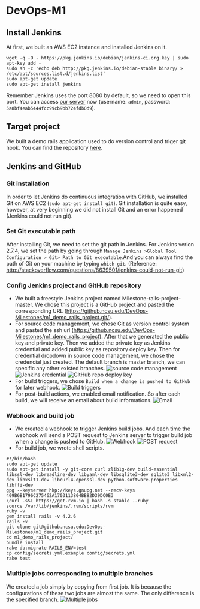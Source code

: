 # DevOps-M1
##  Install Jenkins
At first, we built an AWS EC2 instance and installed Jenkins on it.
```
wget -q -O - https://pkg.jenkins.io/debian/jenkins-ci.org.key | sudo apt-key add -
sudo sh -c 'echo deb http://pkg.jenkins.io/debian-stable binary/ > /etc/apt/sources.list.d/jenkins.list'
sudo apt-get update
sudo apt-get install jenkins
```
Remember Jenkins uses the port 8080 by default, so we need to open this port. You can access [our server](http://54.205.110.11:8080/) now (username: `admin`, password: `5a8bf4eab5444fcc99cb9bb724fdb0d9`).

## Target project
We built a demo rails application used to do version control and triger git hook. You can find the repository [here](https://github.ncsu.edu/DevOps-Milestones/m1_demo_rails_project).

## Jenkins and GitHub
### Git installation
 In order to let Jenkins do continuous integration with GitHub, we installed Git on AWS EC2 (`sudo apt-get install git`). Git installation is quite easy, however, at very beginning we did not install Git and an error happened (Jenkins could not run git).
### Set Git executable path
 After installing Git, we need to set the git path in Jenkins. For Jenkins verion 2.7.4, we set the path by going through `Manage Jenkins >Global Tool Configuration > Git> Path to Git executable`.And you can always find the path of Git on your machine by typing `which git`. (Reference: http://stackoverflow.com/questions/8639501/jenkins-could-not-run-git)
### Config Jenkins project and GitHub repository
- We built a freestyle Jenkins project named Milestone-rails-project-master. We chose this project is a GitHub project and pasted the corresponding URL (https://github.ncsu.edu/DevOps-Milestones/m1_demo_rails_project.git/).
- For source code management, we chose Git as version control system and pasted the ssh url (https://github.ncsu.edu/DevOps-Milestones/m1_demo_rails_project). After that we generated the public key and private key. Then we  added the private key as Jenkins credential and added public key as repository deploy key. Then for credential dropdown in source code management, we chose the credencial just created. The default branch is master branch, we can specific any other existed branches.
![source code management](https://lh3.googleusercontent.com/fvriC6ch4ou2sCZD4H4Mkh4Q2AaFgL37YeBCoWE0Q7TB4RG23z8OFhvM2rw4wlbMItCTklximQ=w1920-h1080-rw-no)
![Jenkins credential](https://lh3.googleusercontent.com/ULZgAgiaGnz2U2niIItJnC5KfPQVf2I1vysXU2f1UEslL39eyZiqdXjL26ELn_LXTUG5A5WAvA=w1920-h1080-rw-no)
![GitHub repo deploy key](https://lh3.googleusercontent.com/UvYv05x5EqX3EABdeROYaPZpV_eMLdJ-ziMlBgJgNoWsY-AwK5JZc0jLZF5DoC2ycLfmVldM6Q=w1920-h1080-rw-no)
- For build triggers, we chose `Build when a change is pushed to GitHub` for later webhook.
![Build triggers](https://lh3.googleusercontent.com/G29SMycJBR_cGusMKEaZzuyDwA5FkKNEciv96JNSZ95k-2n9fSvKk1xyZrgKYRompf7_AC4ELA=w1920-h1080-rw-no)
- For post-build actions, we enabled email notification. So after each build, we will receive an email about build informations.
![Email](https://lh3.googleusercontent.com/Uh4jxo0wc1U0xtgDtk7Th_HLGqKsUqqhcZEx5YYaiDPigTblRk61BheirX2OFF-rlDlQju59kA=w1920-h1080-rw-no)

### Webhook and build job
- We created a webhook to trigger Jenkins build jobs. And each time the webhook will send a POST request to Jenkins server to trigger build job when a change is pushed to GitHub.
![Webhook](https://lh3.googleusercontent.com/mbHm-OnrDJ-ouaUeh5ClPtyE6A9UMNAeo1LFxT6jFZmqB9jIat57eU1m5lctRnYWvCAzPzVpyA=w1920-h1080-rw-no)
![POST request](https://lh3.googleusercontent.com/_ihtivGe587N38vKHnfbF4XkRtFVjcUyecpo_Rg6lMuNSkaWL-6fYc38q7RNVjZE3cxrBloSAg=w1920-h1080-rw-no)
-  For build job, we wrote shell scripts.
```
#!/bin/bash
sudo apt-get update
sudo apt-get install -y git-core curl zlib1g-dev build-essential libssl-dev libreadline-dev libyaml-dev libsqlite3-dev sqlite3 libxml2-dev libxslt1-dev libcurl4-openssl-dev python-software-properties libffi-dev
gpg --keyserver hkp://keys.gnupg.net --recv-keys 409B6B1796C275462A1703113804BB82D39DC0E3 
\curl -sSL https://get.rvm.io | bash -s stable --ruby
source /var/lib/jenkins/.rvm/scripts/rvm
ruby -v
gem install rails -v 4.2.6 
rails -v
git clone git@github.ncsu.edu:DevOps-Milestones/m1_demo_rails_project.git
cd m1_demo_rails_project/
bundle install
rake db:migrate RAILS_ENV=test
cp config/secrets.yml.example config/secrets.yml
rake test
```

### Multiple jobs corresponding to multiple branches
We created a job simply by copying from first job. It is because the configurations of these two jobs are almost the same. The only difference is the specified branch.
![Multiple jobs](https://lh3.googleusercontent.com/irvW-Jn3VcrQ2RyKhp9ZkResiXxXpeod3zyVKxaOn3WdIC5f8t_GhbZ6sUdSTKCJ1zY8Tt6CqA=w1920-h1080-rw-no)
